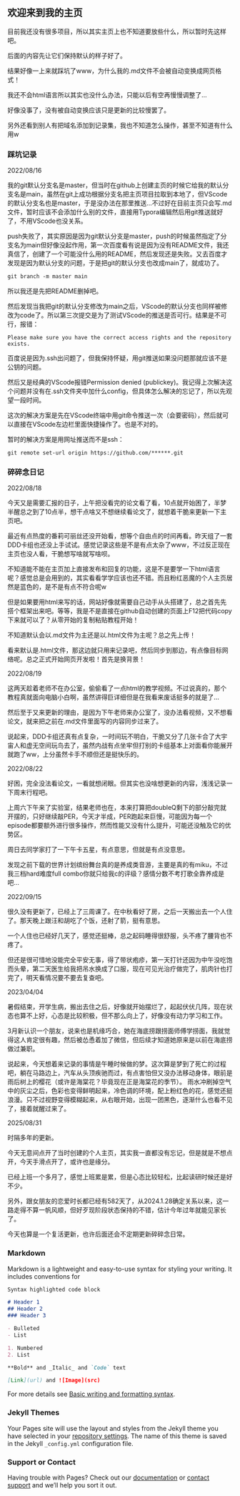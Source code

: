 ## 欢迎来到我的主页

目前我还没有很多项目，所以其实主页上也不知道要放些什么，所以暂时先这样吧。

后面的内容先让它们保持默认的样子好了。

结果好像一上来就踩坑了www，为什么我的.md文件不会被自动变换成网页格式！

我还不会html语言所以其实也没什么办法，只能以后有空再慢慢调整了...

好像没事了，没有被自动变换应该只是更新的比较慢罢了。

另外还看到别人有把域名添加到记录集，我也不知道怎么操作，甚至不知道有什么用w

### 踩坑记录

2022/08/16

我的git默认分支名是master，但当时在github上创建主页的时候它给我的默认分支名是main，虽然在git上成功根据分支名把主页项目拉取到本地了，但VScode的默认分支名也是master，于是没办法在那里推送...不过好在目前主页只会写.md文件，暂时应该不会添加什么别的文件，直接用Typora编辑然后用git推送就好了，不用VScode也没关系。

push失败了，其实原因是因为git默认分支是master，push的时候虽然指定了分支名为main但好像没起作用，第一次百度看有说是因为没有README文件，我还真信了，创建了一个可能没什么用的README，然后发现还是失败。又去百度才发现是因为默认分支的问题，于是把git的默认分支也改成main了，就成功了。

```markdown
git branch -m master main
```

所以我还是先把README删掉吧。

然后发现当我把git的默认分支修改为main之后，VScode的默认分支也同样被修改为code了。所以第三次提交是为了测试VScode的推送是否可行。结果是不可行，报错：

```
Please make sure you have the correct access rights and the repository exists.
```

百度说是因为.ssh出问题了，但我保持怀疑，用git推送如果没问题那就应该不是公钥的问题。

然后又是经典的VScode报错Permission denied (publickey)。我记得上次解决这个问题并没有在.ssh文件夹中加什么config，但具体怎么解决的忘记了，所以先观望一段时间。

这次的解决方案是先在VScode终端中用git命令推送一次（会要密码），然后就可以直接在VScode左边栏里面快捷操作了。也是不对的。

暂时的解决方案是用网址推送而不是ssh：

```
git remote set-url origin https://github.com/******.git
```

### 碎碎念日记

2022/08/18

今天又是需要汇报的日子，上午把没看完的论文看了看，10点就开始困了，半梦半醒总之到了10点半，想干点啥又不想继续看论文了，就想着干脆来更新一下主页吧。

最近有点热度的番莉可丽丝还没开始看，想等个自由点的时间再看。昨天组了一套DDD卡组也还没上手试试。感觉记录这些是不是有点太杂了www，不过反正现在主页也没人看，干脆想写啥就写啥呗。

不知道能不能在主页加上直接发布和回复的功能，这是不是要学一下html语言呢？感觉总是会用到的，其实看看学学应该也还不错。而且粉红恶魔的个人主页居然是蓝色的，是不是有点不符合呢w

但是如果要用html来写的话，网站好像就需要自己动手从头搭建了，总之首先先搭个框架出来吧。等等，我是不是直接在github自动创建的页面上F12把代码copy下来就可以了？从零开始的复制粘贴教程开始！

不知道默认会以.md文件为主还是以.html文件为主呢？总之先上传！

看来默认是.html文件，那这边就只用来记录吧，然后同步到那边，有点像目标网络呢。总之正式开始网页开发啦！首先是换背景！

<p>2022/08/19</p>

<p>这两天趁着老师不在办公室，偷偷看了一点html的教学视频。不过说真的，那个教程真就面向电脑小白啊，虽然讲得巨详细但是在我看来废话挺多的就是了...</p>

<p>然后至于又来更新的理由，是因为下午老师来办公室了，没办法看视频，又不想看论文，就来把之前在.md文件里面写的内容同步过来了。</p>

<p>说起来，DDD卡组还真有点复杂，一时间玩不明白，干脆又分了几张卡合了大宇宙人和虚无空间玩鸟去了，虽然内战有点坐牢但打别的卡组基本上对面看你能展开就跑了ww，上分虽然卡手不顺但还是挺快乐的。</p>

<p>2022/08/22</p>

<p>好困，完全没法看论文，一看就想闭眼。但其实也没啥想更新的内容，浅浅记录一下周末行程吧。</p>

<p>上周六下午来了实验室，结果老师也在，本来打算把doubleQ剩下的部分敲完就开摆的，只好继续敲PER，今天才半成，PER跑起来巨慢，可能因为每一个episode都要额外进行很多操作，然而性能又没有什么提升，可能还没触及它的优势区。</p>

<p>周日去同学家打了一下午卡五星，有点意思，但就是有点没意思。</p>

<p>发现之前下载的世界计划缤纷舞台真的是养成类音游，主要是真的有miku，不过我三档hard难度full combo你就只给我c的评级？感情分数不考打歌全靠养成是吧...</p>

<p>2022/09/15</p>

<p>很久没有更新了，已经上了三周课了。在中秋看好了房，之后一天搬出去一个人住了。那天晚上跟汪和胡吃了个饭，还射了箭，挺有意思。</p>

<p>一个人住也已经好几天了，感觉还挺棒，总之起码睡得很舒服，头不疼了腰背也不疼了。</p>

<p>但还是很可惜地没能完全平安无事，得了带状疱疹，第一天打针还因为中午没吃饱而头晕，第二天医生给我把吊水换成了口服，现在可见光治疗做完了，肌肉针也打完了，明天看情况要不要去复查吧。</p>

<p>2023/04/04</p>

<p>暑假结束，开学生病，搬出去住之后，好像就开始摆烂了，起起伏伏几阵，现在状态也算不上好，心态是比较积极，但不那么向上了，好像没有动力学习和工作。</p>

<p>3月新认识一个朋友，说来也是机缘巧合，她在海底捞跟捞面师傅学捞面，我就觉得这人肯定很有趣，然后被怂恿着加了微信，但后续才知道她原来是以前在海底捞做过兼职。</p>

<p>说起来，今天想着来记录的事情是午睡时候做的梦。这次算是梦到了死亡的过程吧，躺在马路边上，汽车从头顶疾驰而过，有点害怕但又没办法移动身体，眼前是雨后树上的樱花（或许是海棠花？毕竟现在正是海棠花的季节）。
   雨水冲刷掉空气中的灰尘之后，色彩也变得鲜明起来，冷色调的环境，配上粉红色的花，感觉还挺浪漫。只不过视野变得模糊起来，从右眼开始，出现一团黑色，逐渐什么也看不见了，接着就醒过来了。
</p>

<p>2025/08/31</p>

<p>时隔多年的更新。</p>

<p>今天无意间点开了当时创建的个人主页，其实我一直都没有忘记，但是就是不想点开，今天手滑点开了，或许也是缘分。</p>

<p>已经上班一个多月了，感觉上班累是累，但是心态比较轻松，比起读研时候还是好不少。</p>

<p>另外，跟女朋友的恋爱时长都已经有582天了，从2024.1.28确定关系以来，这一路走得不算一帆风顺，但好歹现阶段状态保持的不错，估计今年过年就能见家长了。</p>

<p>今天也算是一个复活更新，也许后面还会不定期更新碎碎念日常。</p>

### Markdown

Markdown is a lightweight and easy-to-use syntax for styling your writing. It includes conventions for

```markdown
Syntax highlighted code block

# Header 1
## Header 2
### Header 3

- Bulleted
- List

1. Numbered
2. List

**Bold** and _Italic_ and `Code` text

[Link](url) and ![Image](src)
```

For more details see [Basic writing and formatting syntax](https://docs.github.com/en/github/writing-on-github/getting-started-with-writing-and-formatting-on-github/basic-writing-and-formatting-syntax).

### Jekyll Themes

Your Pages site will use the layout and styles from the Jekyll theme you have selected in your [repository settings](https://github.com/PinkTheDemon/PinkTheDemon.github.io/settings/pages). The name of this theme is saved in the Jekyll `_config.yml` configuration file.

### Support or Contact

Having trouble with Pages? Check out our [documentation](https://docs.github.com/categories/github-pages-basics/) or [contact support](https://support.github.com/contact) and we’ll help you sort it out.
